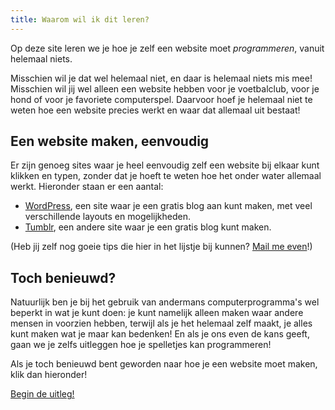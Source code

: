 ```yaml
---
title: Waarom wil ik dit leren?
---
```


Op deze site leren we je hoe je zelf een website moet _programmeren_, vanuit
helemaal niets.

Misschien wil je dat wel helemaal niet, en daar is helemaal niets mis mee!
Misschien wil jij wel alleen een website hebben voor je voetbalclub, voor je
hond of voor je favoriete computerspel. Daarvoor hoef je helemaal niet te
weten hoe een website precies werkt en waar dat allemaal uit bestaat!

## Een website maken, eenvoudig

Er zijn genoeg sites waar je heel eenvoudig zelf een website bij elkaar kunt
klikken en typen, zonder dat je hoeft te weten hoe het onder water allemaal
werkt. Hieronder staan er een aantal:

  * [WordPress](http://wordpress.com/), een site waar je een gratis blog aan kunt
  maken, met veel verschillende layouts en mogelijkheden.
  * [Tumblr](http://www.tumblr.com/), een andere site waar je een gratis
  blog kunt maken.

(Heb jij zelf nog goeie tips die hier in het lijstje bij kunnen? <a href="mailto:rix0rrr@gmail.com"><i class="icon-envelope"></i> Mail me even</a>!)

## Toch benieuwd?

Natuurlijk ben je bij het gebruik van andermans computerprogramma's wel beperkt
in wat je kunt doen: je kunt namelijk alleen maken waar andere mensen in
voorzien hebben, terwijl als je het helemaal zelf maakt, je alles kunt maken
wat je maar kan bedenken! En als je ons even de kans geeft, gaan we je zelfs
uitleggen hoe je spelletjes kan programmeren!

Als je toch benieuwd bent geworden naar hoe je een website moet maken, klik
dan hieronder!

<a href="/page.php/hoe-werkt-deze-site" class="btn btn-success">Begin de uitleg!</a>
